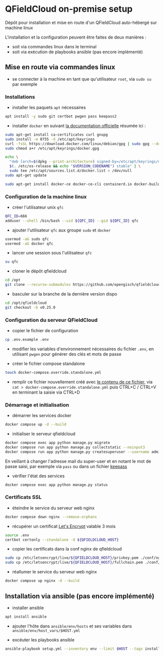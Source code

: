 # QFieldCloud on-premise setup

Dépôt pour installation et mise en route d'un QFieldCloud auto-hébergé sur machine linux

L'installation et la configuration peuvent être faites de deux manières : 
- soit via commandes linux dans le terminal
- soit via exécution de playbooks ansible (pas encore implémenté)

## Mise en route via commandes linux

- se connecter à la machine en tant que qu'utilisateur `root`, via `sudo su` par exemple

### Installations

- installer les paquets `apt` nécessaires

```sh
apt install -y sudo git certbot pwgen pass keepass2
```

- installer `docker` en suivant [la documentation officielle](https://docs.docker.com/engine/install/debian/) résumée ici :

```sh
sudo apt-get install ca-certificates curl gnupg
sudo install -m 0755 -d /etc/apt/keyrings
curl -fsSL https://download.docker.com/linux/debian/gpg | sudo gpg --dearmor -o /etc/apt/keyrings/docker.gpg
sudo chmod a+r /etc/apt/keyrings/docker.gpg

echo \
  "deb [arch=$(dpkg --print-architecture) signed-by=/etc/apt/keyrings/docker.gpg] https://download.docker.com/linux/debian \
  $(. /etc/os-release && echo "$VERSION_CODENAME") stable" | \
  sudo tee /etc/apt/sources.list.d/docker.list > /dev/null
sudo apt-get update

sudo apt-get install docker-ce docker-ce-cli containerd.io docker-buildx-plugin docker-compose-plugin
```

### Configuration de la machine linux

- créer l'utilisateur unix `qfc`

```sh
QFC_ID=666
adduser --shell /bin/bash --uid ${QFC_ID} --gid ${QFC_ID} qfc
```

- ajouter l'utilisateur `qfc` aux groupe `sudo` et `docker`

```sh
usermod -aG sudo qfc
usermod -aG docker qfc
```

- lancer une session sous l'utilisateur `qfc`

```sh
su qfc
```

- cloner le dépôt qfieldcloud

```sh
cd /opt
git clone --recurse-submodules https://github.com/opengisch/qfieldcloud.git
```

- basculer sur la branche de la dernière version dispo

```sh
cd /opt/qfieldcloud
git checkout -b v0.25.0
```

### Configuration du serveur QFieldCloud

- copier le fichier de configuration

```sh
cp .env.example .env
```

- modifier les variables d'environnement nécessaires du fichier `.env`, en utilisant `pwgen` pour générer des clés et mots de passe

- créer le fichier compose standalone

```sh
touch docker-compose.override.standalone.yml
```

- remplir ce fichier nouvellement créé avec [le contenu de ce fichier](https://github.com/opengisch/qfieldcloud/pull/844/files#diff-32a4168a7b1fcd63e4c0b12368085fea9e1aec07a103211409ad8538a27487b5), via `cat > docker-compose.override.standalone.yml` puis CTRL+C / CTRL+V en terminant la saisie via CTRL+D

### Démarrage et initialisation

- démarrer les services docker

```sh
docker compose up -d --build
```

- initialiser le serveur qfieldcloud

```sh
docker compose exec app python manage.py migrate
docker compose run app python manage.py collectstatic --noinput3
docker compose run app python manage.py createsuperuser --username admin --email admin@mon.domain
```

En veillant à changer l'adresse mail du super-user et en notant le mot de passe saisi, par exemple via `pass` ou dans un fichier [keepass](https://keepass.info/)

- vérifier l'état des services

```sh
docker compose exec app python manage.py status
```

### Certificats SSL

- éteindre le service du serveur web nginx

```sh
docker compose down nginx --remove-orphans
```

- récupérer un certificat [Let's Encrypt](https://letsencrypt.org/) valable 3 mois
```sh
source .env
certbot certonly --standalone -d ${QFIELDCLOUD_HOST}
```

- copier les certificats dans la conf nginx de qfieldcloud
```sh
sudo cp /etc/letsencrypt/live/${QFIELDCLOUD_HOST}/privkey.pem ./conf/nginx/certs/${QFIELDCLOUD_HOST}-key.pem
sudo cp /etc/letsencrypt/live/${QFIELDCLOUD_HOST}/fullchain.pem ./conf/nginx/certs/${QFIELDCLOUD_HOST}.pem
```

- réallumer le service du serveur web nginx

```sh
docker compose up nginx -d --build
```

## Installation via ansible (pas encore implémenté)

- installer ansible

```sh
apt install ansible
```

- ajouter l'hôte dans `ansible/env/hosts` et ses variables dans `ansible/env/host_vars/$HOST.yml`

- excéuter les playbooks ansible

```sh
ansible-playbook setup.yml --inventory env --limit $HOST --tags install -K
```
